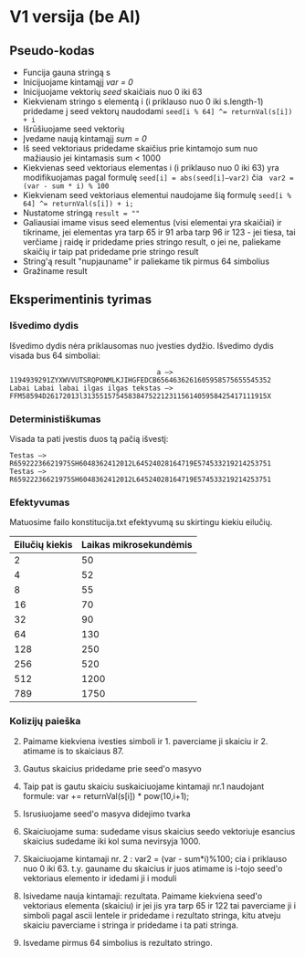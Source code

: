 # V1 versija (be AI)

## Pseudo-kodas

+ Funcija gauna stringą s
+ Inicijuojame kintamąjį *var = 0*
+ Inicijuojame vektorių *seed* skaičiais nuo 0 iki 63
+ Kiekvienam stringo s elementą i (i priklauso nuo 0 iki s.length-1) pridedame į seed vektorų naudodami ```seed[i % 64] ^= returnVal(s[i]) + i```
+ Išrūšiuojame seed vektorių
+ Įvedame naują kintamąjį *sum = 0*
+ Iš seed vektoriaus pridedame skaičius prie kintamojo sum nuo mažiausio jei kintamasis sum < 1000
+ Kiekvienas seed vektoriaus elementas i (i priklauso nuo 0 iki 63) yra modifikuojamas pagal formulę ```seed[i] = abs(seed[i]–var2)``` čia ``` var2 = (var - sum * i) % 100```
+ Kiekvienam seed vektoriaus elementui naudojame šią formulę ```seed[i % 64] ^= returnVal(s[i]) + i;```
+ Nustatome stringą ```result = ""```
+ Galiausiai imame visus seed elementus (visi elementai yra skaičiai) ir tikriname, jei elementas yra tarp 65 ir 91 arba tarp 96 ir 123 - jei tiesa, tai verčiame į raidę ir pridedame pries stringo result, o jei ne, paliekame skaičių ir taip pat pridedame prie stringo result
+ String'ą result "nupjauname" ir paliekame tik pirmus 64 simbolius
+ Gražiname result

## Eksperimentinis tyrimas

### Išvedimo dydis
Išvedimo dydis nėra priklausomas nuo įvesties dydžio. Išvedimo dydis visada bus 64 simboliai:
```
                                    a –> 1194939291ZYXWVVUTSRQPONMLKJIHGFEDCB6564636261605958575655545352
Labai Labai labai ilgas ilgas tekstas –> FFM58594D26172013l313551575458384752212311561405958425417111915X
```

### Deterministiškumas
Visada ta pati įvestis duos tą pačią išvestį:
```
Testas –> R65922236621975SH6048362412012L64524028164719E574533219214253751
Testas –> R65922236621975SH6048362412012L64524028164719E574533219214253751
```

### Efektyvumas
Matuosime failo konstitucija.txt efektyvumą su skirtingu kiekiu eilučių. 

|Eilučių kiekis|Laikas mikrosekundėmis|
|--------------|----------------------|
|2|50|
|4|52|
|8|55|
|16|70|
|32|90|
|64|130|
|128|250|
|256|520|
|512|1200|
|789|1750|

### Kolizijų paieška


2. Paimame kiekviena ivesties simboli ir 1. paverciame ji skaiciu ir 2. atimame is to skaiciaus 87. 

3. Gautus skaicius pridedame prie seed'o masyvo

4. Taip pat is gautu skaiciu suskaiciuojame kintamaji nr.1 naudojant formule: var += returnVal(s[i]) *  pow(10,i+1);
5. Isrusiuojame seed'o masyva didejimo tvarka

6. Skaiciuojame suma: sudedame visus skaicius seedo vektoriuje esancius skaicius sudedame iki kol suma nevirsyja 1000.

7. Skaiciuojame kintamaji nr. 2 : var2 = (var - sum*i)%100; cia i priklauso nuo 0 iki 63. t.y. gauname du skaicius ir juos atimame is i-tojo seed'o vektoriaus elemento ir idedami ji i moduli

8. Isivedame nauja kintamaji: rezultata. Paimame kiekviena seed'o vektoriaus elementa (skaiciu) ir jei jis yra tarp 65 ir 122 tai paverciame ji i simboli pagal ascii lentele ir pridedame i rezultato stringa, kitu atveju skaiciu paverciame i stringa ir pridedame i ta pati stringa. 

9. Isvedame pirmus 64 simbolius is rezultato stringo.
